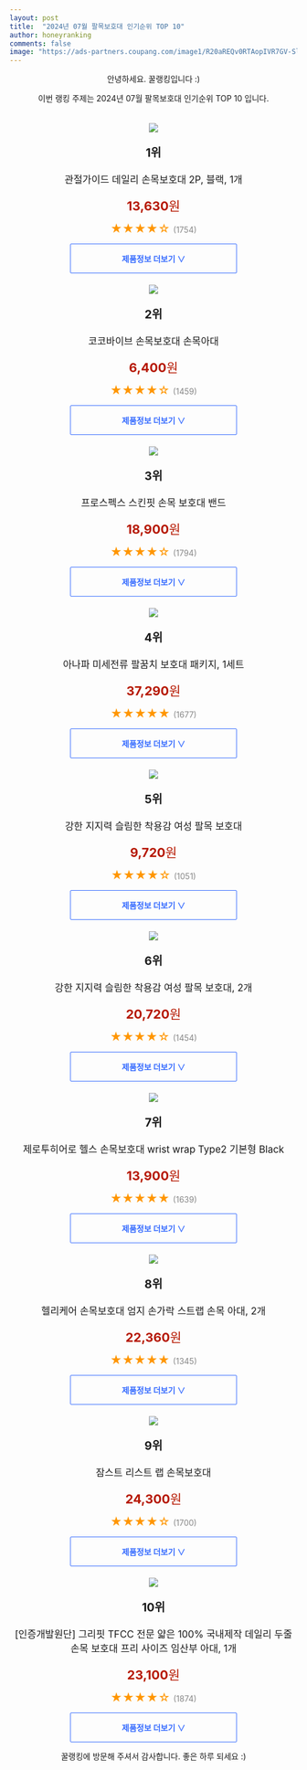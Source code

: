 ```yaml
---
layout: post
title:  "2024년 07월 팔목보호대 인기순위 TOP 10"
author: honeyranking
comments: false
image: "https://ads-partners.coupang.com/image1/R20aREQv0RTAopIVR7GV-Sl-Or6r35Sr5rMbGkdBstPQELrEGQhNuWFlBTKK_6V47No0x96H5OFlARoimrWd6x52QhWqP9mqV2Wnyt06AzKMDkKIQJ5Mu5wbjhTji6H8uaIW1idku370j4CbbyNq7sZHiIrsYbwedi4oSL6V6V4GvrpJpFWmPArWpL2xx8zlqlavL_0kwkdkp0cBC8eRbsXX7Mho3hIO9fYowVwLUc0YqqsdCB-uDDN0MU8oGAn-DiPeLJPl-rtUbhUu7dIfO-NuZWqMQ86hJwsKKMc6VrksUutWXvF68rHronmvzdc="
---
```

<p style="text-align: center;">안녕하세요. 꿀랭킹입니다 :)</p>
<p style="text-align: center;">이번 랭킹 주제는 2024년 07월 팔목보호대 인기순위 TOP 10 입니다.</p><center><img src="https://ads-partners.coupang.com/image1/R20aREQv0RTAopIVR7GV-Sl-Or6r35Sr5rMbGkdBstPQELrEGQhNuWFlBTKK_6V47No0x96H5OFlARoimrWd6x52QhWqP9mqV2Wnyt06AzKMDkKIQJ5Mu5wbjhTji6H8uaIW1idku370j4CbbyNq7sZHiIrsYbwedi4oSL6V6V4GvrpJpFWmPArWpL2xx8zlqlavL_0kwkdkp0cBC8eRbsXX7Mho3hIO9fYowVwLUc0YqqsdCB-uDDN0MU8oGAn-DiPeLJPl-rtUbhUu7dIfO-NuZWqMQ86hJwsKKMc6VrksUutWXvF68rHronmvzdc=" style="margin-top:20px" /></center><p style="text-align: center; font-size: 20px"><b>1위</b></p><p style="text-align: center; font-size: 17px">관절가이드 데일리 손목보호대 2P, 블랙, 1개</p><p style="text-align: center;"><span style="color: #b61800; font-size: 22px;"><b>13,630</b>원</span></p><p style="text-align: center;"><span style="color: #ff9600; font-size: 20px;">★★★★☆ </span><span style="color: #878787;">(1754)</span></p><center><a href="https://link.coupang.com/re/AFFSDP?lptag=AF3899140&subid=honeyrank&pageKey=8057387464&itemId=22619958510&vendorItemId=89692370618&traceid=V0-153-e9d9c60a94e83584&clickBeacon=5d5f9b00-4a3a-11ef-936d-4a205996bd67%7E3&requestid=20240725130000622112945767&token=31850C%7CMIXED"><div style="font-size: 14px; display: inline-block; padding: 15px 90px; color: #346aff; border-radius: 2px; border: 1px solid #346aff; cursor: pointer;"><b>제품정보 더보기 &or;</b></div></a></center><center><img src="https://ads-partners.coupang.com/image1/mwx0DlrNL-QjGhk8m9daJPnBW6RDS6490TtrzYhvtozFRl-GtyToZuTG5s1LERUU3taFUeEPZcQg9ojYP9GIkD2_E-yDV1a55Ib5RgbP07iDUJklXVfpskiOP6KCxjAqhQ3U0a635CSgolHFvos3I3JhL4D3Kc7lcWt8CaO1NViDHEvY5q7hpP4ZoPXMXtQGPoudtYeuEXwGWURrfJ2bzZpHVEEOsSx5c-3t_SCvj1XGJkaEKBXM3s6jEIl6U1atEyb80PF71juwwQoehokJi-A2cqC1qFbo16FY1CkUSDGjLPucE0MVmP7k" style="margin-top:20px" /></center><p style="text-align: center; font-size: 20px"><b>2위</b></p><p style="text-align: center; font-size: 17px">코코바이브 손목보호대 손목아대</p><p style="text-align: center;"><span style="color: #b61800; font-size: 22px;"><b>6,400</b>원</span></p><p style="text-align: center;"><span style="color: #ff9600; font-size: 20px;">★★★★☆ </span><span style="color: #878787;">(1459)</span></p><center><a href="https://link.coupang.com/re/AFFSDP?lptag=AF3899140&subid=honeyrank&pageKey=7784800543&itemId=21047776956&vendorItemId=86130764900&traceid=V0-153-8ef82d4b411923e3&requestid=20240725130000622112945767&token=31850C%7CMIXED"><div style="font-size: 14px; display: inline-block; padding: 15px 90px; color: #346aff; border-radius: 2px; border: 1px solid #346aff; cursor: pointer;"><b>제품정보 더보기 &or;</b></div></a></center><center><img src="https://ads-partners.coupang.com/image1/FXetMOpzgBuHCcZOFc2yYLAfTTD10qCS7q_v96hDPbaOnu6wH4tt0BbwUnkZZEJmQ0yXkzUdCzVpXWJHrMHQaeOS2x5Xaktb4Us_M8Pk8Y8dlDwsiQkgkj4y6Tu1LuIG5U152nLLgcnMIKRumfC-gGBws3n3-31FFhIso9cA_TPyt_KV6ZxPvCgEiENVsApCY4Q2Tso2GxByMdBy8kjcoNyULXKHk_1I6qNwuQHEo_dxTaJbwSr4SaxPXzx5okWL_GSEU-c58gjkrwuMU_gE-ah52XTDePB8NC7OXQ==" style="margin-top:20px" /></center><p style="text-align: center; font-size: 20px"><b>3위</b></p><p style="text-align: center; font-size: 17px">프로스펙스 스킨핏 손목 보호대 밴드</p><p style="text-align: center;"><span style="color: #b61800; font-size: 22px;"><b>18,900</b>원</span></p><p style="text-align: center;"><span style="color: #ff9600; font-size: 20px;">★★★★☆ </span><span style="color: #878787;">(1794)</span></p><center><a href="https://link.coupang.com/re/AFFSDP?lptag=AF3899140&subid=honeyrank&pageKey=6925417842&itemId=16738795422&vendorItemId=83920749382&traceid=V0-153-82b745fb94dcc487&requestid=20240725130000622112945767&token=31850C%7CMIXED"><div style="font-size: 14px; display: inline-block; padding: 15px 90px; color: #346aff; border-radius: 2px; border: 1px solid #346aff; cursor: pointer;"><b>제품정보 더보기 &or;</b></div></a></center><center><img src="https://ads-partners.coupang.com/image1/eMsqUZ4kE_imX-OneAQJX5FxQAfFraH1rO2E8WbS_HNcMBCMla_toJu1XYnOf0p2Rmo25k1bN-CqctytvWnZdkoFWl3qbaujGHk80tmJhzdpy4cxyh4y3a4TPTmNXs2Nza20sqotnH7Wn_YOxfBqYx9tnhmTeh1ZOusOToBxSHJKu-k4jwbiSPveNpsTSl_G5Qi7QUwGLlkfJyz2KRApzz53SNu5hFq4nvegnjGsL23wX4-AnKSc4mClP4uq26r98SlTVd10r0Sh7ww_y8Ko6BoX-hLTLltcPMJtkijcUCoTNGPFNmgPGQ8fVwgzLg==" style="margin-top:20px" /></center><p style="text-align: center; font-size: 20px"><b>4위</b></p><p style="text-align: center; font-size: 17px">아나파 미세전류 팔꿈치 보호대 패키지, 1세트</p><p style="text-align: center;"><span style="color: #b61800; font-size: 22px;"><b>37,290</b>원</span></p><p style="text-align: center;"><span style="color: #ff9600; font-size: 20px;">★★★★★ </span><span style="color: #878787;">(1677)</span></p><center><a href="https://link.coupang.com/re/AFFSDP?lptag=AF3899140&subid=honeyrank&pageKey=6075277997&itemId=11235052636&vendorItemId=87659493652&traceid=V0-153-c928e33fc4bcfac9&clickBeacon=5d5fc210-4a3a-11ef-b832-328555b66169%7E3&requestid=20240725130000622112945767&token=31850C%7CMIXED"><div style="font-size: 14px; display: inline-block; padding: 15px 90px; color: #346aff; border-radius: 2px; border: 1px solid #346aff; cursor: pointer;"><b>제품정보 더보기 &or;</b></div></a></center><center><img src="https://ads-partners.coupang.com/image1/NDLmFJCg01IQVceDNCKcqHKKsVl5SUnS5ACB9CqlTct27yw_yuf9c6UZZdGbYC8GlNsBC4suw8QmmauUe403P1dPayqsv5u4qnpDmGadd3EJDPc6224WSDzESpBV6KKErUnH4mDDhN7NLvqS0xmKaXsokWT3ri37PkCe43lf_FC7PleKpD78BXsEUDHC4rjnM8MxdKxJ9s9_S-WvJKMS-qFx3TOrQS0wuYiUpf7Iu4zcFe-O0WPxsIG7GmKxSARVsq13omiNsWstSVsCKou8AD4qhZH9au1b48MA1r51qu7i9KRuy_OBJt8X" style="margin-top:20px" /></center><p style="text-align: center; font-size: 20px"><b>5위</b></p><p style="text-align: center; font-size: 17px">강한 지지력 슬림한 착용감 여성 팔목 보호대</p><p style="text-align: center;"><span style="color: #b61800; font-size: 22px;"><b>9,720</b>원</span></p><p style="text-align: center;"><span style="color: #ff9600; font-size: 20px;">★★★★☆ </span><span style="color: #878787;">(1051)</span></p><center><a href="https://link.coupang.com/re/AFFSDP?lptag=AF3899140&subid=honeyrank&pageKey=7820526744&itemId=21240645714&vendorItemId=88355530935&traceid=V0-153-0ab4fec6f984eb70&requestid=20240725130000622112945767&token=31850C%7CMIXED"><div style="font-size: 14px; display: inline-block; padding: 15px 90px; color: #346aff; border-radius: 2px; border: 1px solid #346aff; cursor: pointer;"><b>제품정보 더보기 &or;</b></div></a></center><center><img src="https://ads-partners.coupang.com/image1/Qws--P7vfsAqD26SQzJZFTmIJwtEcfTATSMGLPNr5Rir7rO3AkQijqSlbsfu1Ly9cvH4mWtBjOUGriZdN7CA0XByYVv5G1gXNzVUpR6QbIKFYEAwNV3aR14e4-7xAVp_5PIGoXtL9NEKtj_Q61sUhrNPok0hT0OIlTk0oAmxfLLwsszR-bOL9xbq0N-6XiUVNKlTRhAVftW4d_-VlRR9-lVs9k_HI3NNvQSrCVtMyYPnfXCcgX0nb67yNICcQtPREf5f1vAmCAt4hBTlschS8cS6pmFl6UnI2plWE40JnPVLVLJMDXBqjTO_MzXuEw==" style="margin-top:20px" /></center><p style="text-align: center; font-size: 20px"><b>6위</b></p><p style="text-align: center; font-size: 17px">강한 지지력 슬림한 착용감 여성 팔목 보호대, 2개</p><p style="text-align: center;"><span style="color: #b61800; font-size: 22px;"><b>20,720</b>원</span></p><p style="text-align: center;"><span style="color: #ff9600; font-size: 20px;">★★★★☆ </span><span style="color: #878787;">(1454)</span></p><center><a href="https://link.coupang.com/re/AFFSDP?lptag=AF3899140&subid=honeyrank&pageKey=7820526744&itemId=21240645714&vendorItemId=90160357239&traceid=V0-153-0ab4fec6f984eb70&clickBeacon=5d5fc210-4a3a-11ef-896b-0c819505a771%7E3&requestid=20240725130000622112945767&token=31850C%7CMIXED"><div style="font-size: 14px; display: inline-block; padding: 15px 90px; color: #346aff; border-radius: 2px; border: 1px solid #346aff; cursor: pointer;"><b>제품정보 더보기 &or;</b></div></a></center><center><img src="https://ads-partners.coupang.com/image1/CsKrRqq0jtYhXW02CtOogBAM_e1RRlMzLZviI9SrDG_JQLtKoy3wj4YhHIFXghz7L0uJ8yg3YzpSXnI2MLq-RjE34zHWdGGeC9xaw_nuCcKDR1NxYEnG87hJbezAmRX-gieBbdDNZBuRU341c2FGsg2XvTNTb3NOQsIgPglZRBsFpUIZ0X_BjzJN9BKHxL1-1dHFCixUWKavrUsipKVQ5qyXBxjgQ_P86bfJhG0OZR9miC86GBCl871mZxW9psDDNaEceFucumw9UEX9-tpk4mMCWAtxai3eRxqnuw==" style="margin-top:20px" /></center><p style="text-align: center; font-size: 20px"><b>7위</b></p><p style="text-align: center; font-size: 17px">제로투히어로 헬스 손목보호대 wrist wrap Type2 기본형 Black</p><p style="text-align: center;"><span style="color: #b61800; font-size: 22px;"><b>13,900</b>원</span></p><p style="text-align: center;"><span style="color: #ff9600; font-size: 20px;">★★★★★ </span><span style="color: #878787;">(1639)</span></p><center><a href="https://link.coupang.com/re/AFFSDP?lptag=AF3899140&subid=honeyrank&pageKey=4883593039&itemId=6360280736&vendorItemId=73655542713&traceid=V0-153-29c432cfa3724591&requestid=20240725130000622112945767&token=31850C%7CMIXED"><div style="font-size: 14px; display: inline-block; padding: 15px 90px; color: #346aff; border-radius: 2px; border: 1px solid #346aff; cursor: pointer;"><b>제품정보 더보기 &or;</b></div></a></center><center><img src="https://ads-partners.coupang.com/image1/RPE7NnHkGp0J6gzERL4QBdCAbv6kuRXySl-FQsy3K85sNNoJFFo8j54TriC4Eo2c6u7a6_K0VXUzFKU0JXbGIp88mzQbSo5-abovKytuU8VT2a1ZZ9p4L9Kboan4ATL2B_KwHfEmD52VDwnKxf6FaqVedAnonXIJIsU_CV1nohqza6YHpqGAGTnM39LF5XbcnAGtuGCxZwbUfsK_kCD6geMWndYy6N8R54jiyFdM7LHAPtK81l4kMixsh3kO_T9ROUsfeacFveMdT1tb9FZ-kqWYY29z6RlmEUtiNj27LKGqbq0-VZSMdR20EKkqHg==" style="margin-top:20px" /></center><p style="text-align: center; font-size: 20px"><b>8위</b></p><p style="text-align: center; font-size: 17px">헬리케어 손목보호대 엄지 손가락 스트랩 손목 아대, 2개</p><p style="text-align: center;"><span style="color: #b61800; font-size: 22px;"><b>22,360</b>원</span></p><p style="text-align: center;"><span style="color: #ff9600; font-size: 20px;">★★★★★ </span><span style="color: #878787;">(1345)</span></p><center><a href="https://link.coupang.com/re/AFFSDP?lptag=AF3899140&subid=honeyrank&pageKey=7762259300&itemId=20934831118&vendorItemId=88005683322&traceid=V0-153-807d2e8bea3063f8&clickBeacon=5d5fc210-4a3a-11ef-a343-4481c6f298bd%7E3&requestid=20240725130000622112945767&token=31850C%7CMIXED"><div style="font-size: 14px; display: inline-block; padding: 15px 90px; color: #346aff; border-radius: 2px; border: 1px solid #346aff; cursor: pointer;"><b>제품정보 더보기 &or;</b></div></a></center><center><img src="https://ads-partners.coupang.com/image1/qTb5KfN1Dx7yjQMCqQjzu_r5-sm9p_cH6RgWeyqw9NKlwdz-De62nAATmIwS-c8kTDC7UEeeq5R5nz2d4BaL6yjJeblKHmKyPsXFTWGbjgdiJaDaYpTdUMCSh3UeIO39L0YhDROH_AWAXwisu3cc6gGyb606MsHSyUFn8VelUhE7RpKkK7BIeL18nikrwkg4DX4Pko5cFUjuSPD5jJM5mpYV5JXjOlGo5R_ipGvNpnwx-mWovQo1MKr1Nk7N3upf-ScktxQeyRPowUbuOQxvmqqe3aI2wrxq7t13" style="margin-top:20px" /></center><p style="text-align: center; font-size: 20px"><b>9위</b></p><p style="text-align: center; font-size: 17px">잠스트 리스트 랩 손목보호대</p><p style="text-align: center;"><span style="color: #b61800; font-size: 22px;"><b>24,300</b>원</span></p><p style="text-align: center;"><span style="color: #ff9600; font-size: 20px;">★★★★☆ </span><span style="color: #878787;">(1700)</span></p><center><a href="https://link.coupang.com/re/AFFSDP?lptag=AF3899140&subid=honeyrank&pageKey=3665733&itemId=15596635285&vendorItemId=3017191627&traceid=V0-153-2d519f30b96ae7d0&requestid=20240725130000622112945767&token=31850C%7CMIXED"><div style="font-size: 14px; display: inline-block; padding: 15px 90px; color: #346aff; border-radius: 2px; border: 1px solid #346aff; cursor: pointer;"><b>제품정보 더보기 &or;</b></div></a></center><center><img src="https://ads-partners.coupang.com/image1/p6Gpu_0B-GkH_pKJp6Zo7QW7122uxvarR-bdRpSS31GJ8DvLXnjWnyrxQq2EqIb_LwOU_7fxuWr9vqpT7GhnJJY5tPIPe9Y7eqzjPxy-1SzqXMpy9q4tdemowA_sAq7myzvY3cDwB-TPuv1oo0m_1kwR5YW6u5Yo9sdmKC-C7PfNOSw9pl8wniVHsiE5D5MW3vy9KfpLJEKHv4zTTvA8lCdpD7QCB-1D6ZHbs3FUARcGKuvwIf8qpGIK7tfGXtGsZHlaveY4vlNZjtIjb-Dzie951pnmBRh11FpzjPxRhI7_ruAVcPDTkWYsDrDV5exp" style="margin-top:20px" /></center><p style="text-align: center; font-size: 20px"><b>10위</b></p><p style="text-align: center; font-size: 17px">[인증개발원단] 그리핏 TFCC 전문 얇은 100% 국내제작 데일리 두줄 손목 보호대 프리 사이즈 임산부 아대, 1개</p><p style="text-align: center;"><span style="color: #b61800; font-size: 22px;"><b>23,100</b>원</span></p><p style="text-align: center;"><span style="color: #ff9600; font-size: 20px;">★★★★☆ </span><span style="color: #878787;">(1874)</span></p><center><a href="https://link.coupang.com/re/AFFSDP?lptag=AF3899140&subid=honeyrank&pageKey=7648518254&itemId=20344196357&vendorItemId=86983123132&traceid=V0-153-c4adb1eb652a87f3&clickBeacon=5d5fc210-4a3a-11ef-a328-673ca1e4ed88%7E3&requestid=20240725130000622112945767&token=31850C%7CMIXED"><div style="font-size: 14px; display: inline-block; padding: 15px 90px; color: #346aff; border-radius: 2px; border: 1px solid #346aff; cursor: pointer;"><b>제품정보 더보기 &or;</b></div></a></center><p style="text-align: center;">꿀랭킹에 방문해 주셔서 감사합니다. 좋은 하루 되세요 :)</p>
